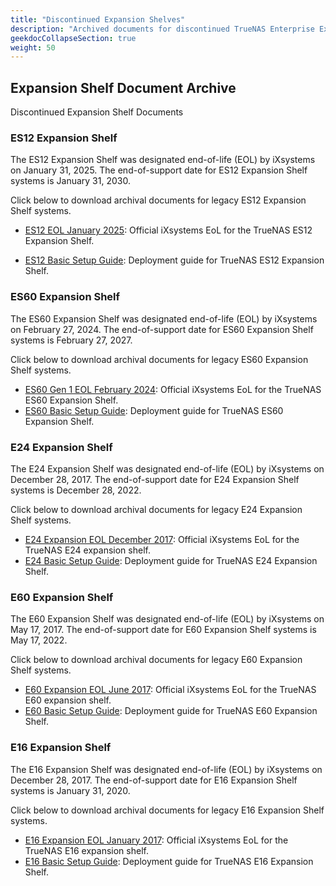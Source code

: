 ```yaml
---
title: "Discontinued Expansion Shelves"
description: "Archived documents for discontinued TrueNAS Enterprise Expansion Shelves."
geekdocCollapseSection: true
weight: 50
---
```

## Expansion Shelf Document Archive

Discontinued Expansion Shelf Documents

### ES12 Expansion Shelf

The ES12 Expansion Shelf was designated end-of-life (EOL) by iXsystems on January 31, 2025.
The end-of-support date for ES12 Expansion Shelf systems is January 31, 2030.

Click below to download archival documents for legacy ES12 Expansion Shelf systems.

* <a href="https://www.truenas.com/docs/files/TrueNAS%20ES12%20EOL.pdf" download>ES12 EOL January 2025</a>: Official iXsystems EoL for the TrueNAS ES12 Expansion Shelf.

* <a href="https://www.truenas.com/docs/files/ES12BSG1.81.pdf" download>ES12 Basic Setup Guide</a>: Deployment guide for TrueNAS ES12 Expansion Shelf.

### ES60 Expansion Shelf

The ES60 Expansion Shelf was designated end-of-life (EOL) by iXsystems on February 27, 2024.
The end-of-support date for ES60 Expansion Shelf systems is February 27, 2027.

Click below to download archival documents for legacy ES60 Expansion Shelf systems.

* <a href="https://www.truenas.com/docs/files/ES60EOL.pdf" download>ES60 Gen 1 EOL February 2024</a>: Official iXsystems EoL for the TrueNAS ES60 Expansion Shelf.
* <a href="https://www.truenas.com/docs/files/ES60BSG1.94.pdf" download>ES60 Basic Setup Guide</a>: Deployment guide for TrueNAS ES60 Expansion Shelf.

### E24 Expansion Shelf

The E24 Expansion Shelf was designated end-of-life (EOL) by iXsystems on December 28, 2017.
The end-of-support date for E24 Expansion Shelf systems is December 28, 2022.

Click below to download archival documents for legacy E24 Expansion Shelf systems.

* <a href="https://www.truenas.com/docs/files/E24EOL.pdf" download>E24 Expansion EOL December 2017</a>: Official iXsystems EoL for the TrueNAS E24 expansion shelf.
* <a href="https://www.truenas.com/docs/files/E24BSGv1_0.pdf" download>E24 Basic Setup Guide</a>: Deployment guide for TrueNAS E24 Expansion Shelf.

### E60 Expansion Shelf

The E60 Expansion Shelf was designated end-of-life (EOL) by iXsystems on May 17, 2017.
The end-of-support date for E60 Expansion Shelf systems is May 17, 2022.

Click below to download archival documents for legacy E60 Expansion Shelf systems.

* <a href="https://www.truenas.com/docs/files/E60EOL.pdf" download>E60 Expansion EOL June 2017</a>: Official iXsystems EoL for the TrueNAS E60 expansion shelf.
* <a href="https://www.truenas.com/docs/files/E60BSGv1_0.pdf" download>E60 Basic Setup Guide</a>: Deployment guide for TrueNAS E60 Expansion Shelf.

### E16 Expansion Shelf

The E16 Expansion Shelf was designated end-of-life (EOL) by iXsystems on December 28, 2017.
The end-of-support date for E16 Expansion Shelf systems is January 31, 2020.

Click below to download archival documents for legacy E16 Expansion Shelf systems.

* <a href="https://www.truenas.com/docs/files/E16EOL.pdf" download>E16 Expansion EOL January 2017</a>: Official iXsystems EoL for the TrueNAS E16 expansion shelf.
* <a href="https://www.truenas.com/docs/files/E16BSGv1_0.pdf" download>E16 Basic Setup Guide</a>: Deployment guide for TrueNAS E16 Expansion Shelf.
